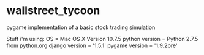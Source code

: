 wallstreet_tycoon
=================

pygame implementation of a basic stock trading simulation

Stuff i'm using:
OS             = Mac OS X Version 10.7.5
python version = Python 2.7.5 from python.org
django version = '1.5.1'
pygame version = '1.9.2pre'